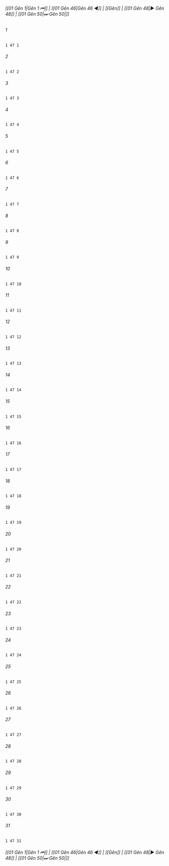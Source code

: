 
###### [[01 Gên 1|Gên 1 ⏮]] | [[01 Gên 46|Gên 46 ◀]] | [[Gên]] | [[01 Gên 48|▶ Gên 48]] | [[01 Gên 50|⏭ Gên 50|]]

###### 1
``` verse
1 47 1 
```
###### 2
``` verse
1 47 2 
```
###### 3
``` verse
1 47 3 
```
###### 4
``` verse
1 47 4 
```
###### 5
``` verse
1 47 5 
```
###### 6
``` verse
1 47 6 
```
###### 7
``` verse
1 47 7 
```
###### 8
``` verse
1 47 8 
```
###### 9
``` verse
1 47 9 
```
###### 10
``` verse
1 47 10 
```
###### 11
``` verse
1 47 11 
```
###### 12
``` verse
1 47 12 
```
###### 13
``` verse
1 47 13 
```
###### 14
``` verse
1 47 14 
```
###### 15
``` verse
1 47 15 
```
###### 16
``` verse
1 47 16 
```
###### 17
``` verse
1 47 17 
```
###### 18
``` verse
1 47 18 
```
###### 19
``` verse
1 47 19 
```
###### 20
``` verse
1 47 20 
```
###### 21
``` verse
1 47 21 
```
###### 22
``` verse
1 47 22 
```
###### 23
``` verse
1 47 23 
```
###### 24
``` verse
1 47 24 
```
###### 25
``` verse
1 47 25 
```
###### 26
``` verse
1 47 26 
```
###### 27
``` verse
1 47 27 
```
###### 28
``` verse
1 47 28 
```
###### 29
``` verse
1 47 29 
```
###### 30
``` verse
1 47 30 
```
###### 31
``` verse
1 47 31 
```

###### [[01 Gên 1|Gên 1 ⏮]] | [[01 Gên 46|Gên 46 ◀]] | [[Gên]] | [[01 Gên 48|▶ Gên 48]] | [[01 Gên 50|⏭ Gên 50|]]


